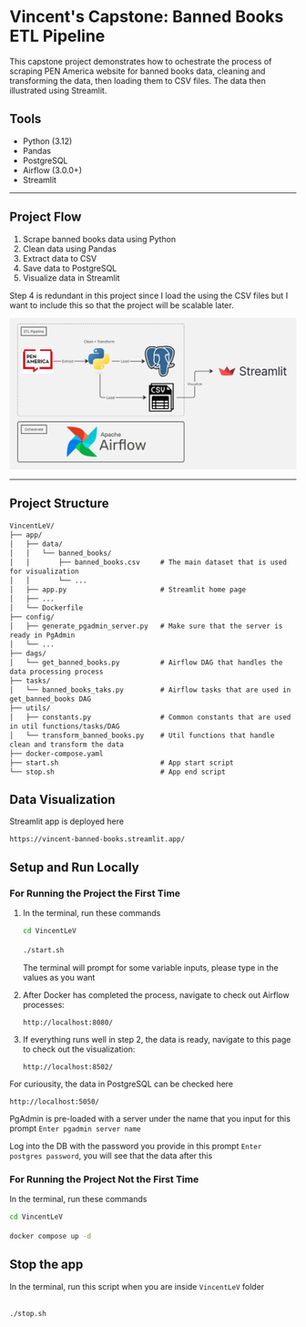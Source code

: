 # Vincent's Capstone: Banned Books ETL Pipeline

This capstone project demonstrates how to ochestrate the process of scraping PEN America website for banned books data, cleaning and transforming the data, then loading them to CSV files. The data then illustrated using Streamlit.

## Tools

- Python (3.12)
- Pandas
- PostgreSQL
- Airflow (3.0.0+)
- Streamlit

---

## Project Flow

1. Scrape banned books data using Python
2. Clean data using Pandas
3. Extract data to CSV
4. Save data to PostgreSQL
5. Visualize data in Streamlit

Step 4 is redundant in this project since I load the using the CSV files but I want to include this so that the project will be scalable later.

![Diagram](./banned-books-pipeline-diagram.jpg)

---

## Project Structure
```
VincentLeV/
├── app/
│   ├── data/
│   │   └── banned_books/
│   │       ├── banned_books.csv     # The main dataset that is used for visualization
│   │       └── ...
│   ├── app.py                       # Streamlit home page 
│   ├── ...    
│   └── Dockerfile
├── config/
│   ├── generate_pgadmin_server.py   # Make sure that the server is ready in PgAdmin
│   └── ...
├── dags/
│   └── get_banned_books.py          # Airflow DAG that handles the data processing process
├── tasks/
│   └── banned_books_taks.py         # Airflow tasks that are used in get_banned_books DAG
├── utils/
│   ├── constants.py                 # Common constants that are used in util functions/tasks/DAG
│   └── transform_banned_books.py    # Util functions that handle clean and transform the data
├── docker-compose.yaml
├── start.sh                         # App start script
└── stop.sh                          # App end script
```

## Data Visualization

Streamlit app is deployed here

```
https://vincent-banned-books.streamlit.app/
```

## Setup and Run Locally

### For Running the Project the First Time

1. In the terminal, run these commands
   ```bash
   cd VincentLeV
   
   ./start.sh
   ```

   The terminal will prompt for some variable inputs, please type in the values as you want
2. After Docker has completed the process, navigate to check out Airflow processes:
   ```
   http://localhost:8080/
   ```
3. If everything runs well in step 2, the data is ready, navigate to this page to check out the visualization:
   ```
   http://localhost:8502/
   ```

For curiousity, the data in PostgreSQL can be checked here
```
http://localhost:5050/
```

PgAdmin is pre-loaded with a server under the name that you input for this prompt `Enter pgadmin server name`

Log into the DB with the password you provide in this prompt `Enter postgres password`, you will see that the data after this

### For Running the Project Not the First Time

In the terminal, run these commands
```bash
cd VincentLeV

docker compose up -d
```

## Stop the app

In the terminal, run this script when you are inside `VincentLeV` folder
```bash

./stop.sh
```